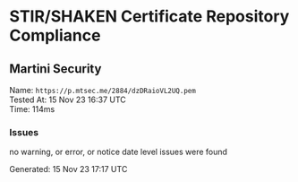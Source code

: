 # STIR/SHAKEN Certificate Repository Compliance

## Martini Security

Name: `https://p.mtsec.me/2884/dzDRaioVL2UQ.pem`\
Tested At: 15 Nov 23 16:37 UTC\
Time: 114ms

### Issues

no warning, or error, or notice date level issues were found

Generated: 15 Nov 23 17:17 UTC